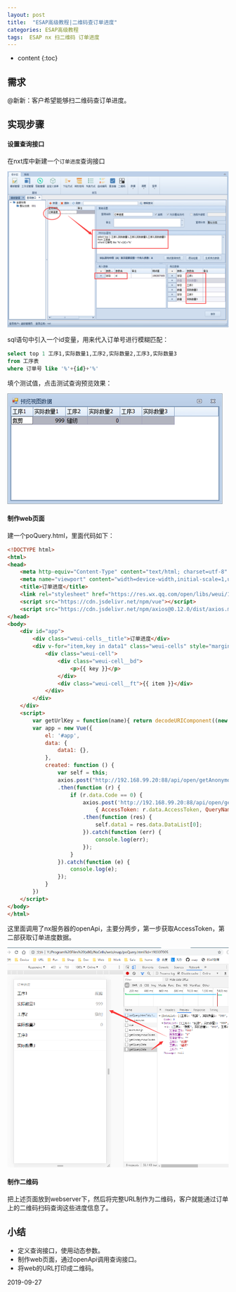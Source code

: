 ```yaml
---
layout: post
title:  "ESAP高级教程|二维码查订单进度"
categories: ESAP高级教程
tags:  ESAP nx 扫二维码 订单进度
---
```


* content
{:toc}

## 需求

@新新：客户希望能够扫二维码查订单进度。

## 实现步骤

#### 设置查询接口

在nxt库中新建一个`订单进度`查询接口

![](/img/log17-1.png)

sql语句中引入一个id变量，用来代入订单号进行模糊匹配：

```sql
select top 1 工序1,实际数量1,工序2,实际数量2,工序3,实际数量3
from 工序表 
where 订单号 like '%'+{id}+'%'
```

填个测试值，点击测试查询预览效果：

![](/img/log17-2.png)

#### 制作web页面

建一个poQuery.html，里面代码如下：

```html
<!DOCTYPE html>
<html>
<head>
    <meta http-equiv="Content-Type" content="text/html; charset=utf-8" />
    <meta name="viewport" content="width=device-width,initial-scale=1,user-scalable=0">
    <title>订单进度</title>
    <link rel="stylesheet" href="https://res.wx.qq.com/open/libs/weui/1.1.3/weui.min.css">
    <script src="https://cdn.jsdelivr.net/npm/vue"></script>
    <script src="https://cdn.jsdelivr.net/npm/axios@0.12.0/dist/axios.min.js"></script> 
</head>
<body>
    <div id="app">   
        <div class="weui-cells__title">订单进度</div>
        <div v-for="item,key in data1" class="weui-cells" style="margin-top:0">
            <div class="weui-cell">
                <div class="weui-cell__bd">
                    <p>{{ key }}</p>
                </div>
                <div class="weui-cell__ft">{{ item }}</div>
            </div>
        </div>
    </div>
    <script>
        var getUrlKey = function(name){ return decodeURIComponent((new RegExp('[?|&]'+name+'='+'([^&;]+?)(&|#|;|$)').exec(location.href)||[,""])[1].replace(/\+/g,'%20'))||null; };
        var app = new Vue({
            el: '#app',
            data: {
                data1: {},
            },
            created: function () {
                var self = this;
                axios.post("http://192.168.99.20:88/api/open/getAnonymousToken", { Account: "nxt" }) // 192.168.99.20:88改成自己的服务器
                .then(function (r) { 
                    if (r.data.Code == 0) {
                        axios.post('http://192.168.99.20:88/api/open/getQueryData', 
                            { AccessToken: r.data.AccessToken, QueryName: "订单进度", InputData: JSON.stringify({id: getUrlKey("id")}) })
                        .then(function (res) {
                            self.data1 = res.data.DataList[0];
                        }).catch(function (err) {
                            console.log(err);
                        });
                    }
                }).catch(function (e) {
                    console.log(e);
                });
            }
        })
    </script>
</body>
</html>
```

这里面调用了nx服务器的openApi，主要分两步，第一步获取AccessToken，第二部获取订单进度数据。

![](/img/log17-3.png)

#### 制作二维码

把上述页面放到webserver下，然后将完整URL制作为二维码，客户就能通过订单上的二维码扫码查询这些进度信息了。

## 小结

* 定义查询接口，使用动态参数。
* 制作web页面，通过openApi调用查询接口。
* 将web的URL打印成二维码。

2019-09-27